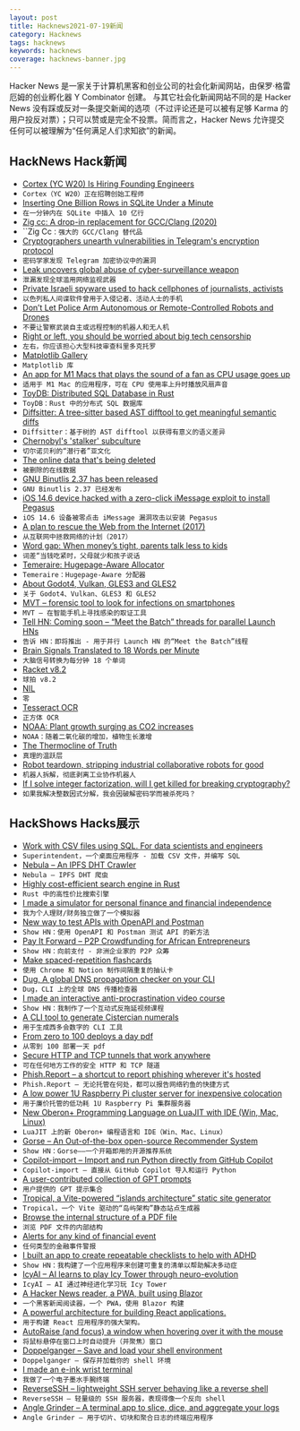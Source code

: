 ```yaml
---
layout: post
title: Hacknews2021-07-19新闻
category: Hacknews
tags: hacknews
keywords: hacknews
coverage: hacknews-banner.jpg
---
```


Hacker News 是一家关于计算机黑客和创业公司的社会化新闻网站，由保罗·格雷厄姆的创业孵化器 Y Combinator 创建。
与其它社会化新闻网站不同的是 Hacker News 没有踩或反对一条提交新闻的选项（不过评论还是可以被有足够 Karma 的用户投反对票）；只可以赞或是完全不投票。简而言之，Hacker News 允许提交任何可以被理解为“任何满足人们求知欲”的新闻。

## HackNews Hack新闻


- [Cortex (YC W20) Is Hiring Founding Engineers](https://www.workatastartup.com/jobs/29595)
- `Cortex（YC W20）正在招聘创始工程师`
- [Inserting One Billion Rows in SQLite Under a Minute](https://avi.im/blag/2021/fast-sqlite-inserts/)
- `在一分钟内在 SQLite 中插入 10 亿行`
- [Zig cc: A drop-in replacement for GCC/Clang (2020)](https://andrewkelley.me/post/zig-cc-powerful-drop-in-replacement-gcc-clang.html)
- ``Zig Cc`：强大的 GCC/Clang 替代品`
- [Cryptographers unearth vulnerabilities in Telegram's encryption protocol](https://www.cyberscoop.com/telegram-app-security-encryption/)
- `密码学家发现 Telegram 加密协议中的漏洞`
- [Leak uncovers global abuse of cyber-surveillance weapon](https://www.theguardian.com/world/2021/jul/18/revealed-leak-uncovers-global-abuse-of-cyber-surveillance-weapon-nso-group-pegasus)
- `泄漏发现全球滥用网络监视武器`
- [Private Israeli spyware used to hack cellphones of journalists, activists](https://www.washingtonpost.com/investigations/interactive/2021/nso-spyware-pegasus-cellphones/)
- `以色列私人间谍软件曾用于入侵记者、活动人士的手机`
- [Don’t Let Police Arm Autonomous or Remote-Controlled Robots and Drones](https://www.eff.org/deeplinks/2021/07/dont-let-police-arm-autonomous-or-remote-controlled-robots-and-drones)
- `不要让警察武装自主或远程控制的机器人和无人机`
- [Right or left, you should be worried about big tech censorship](https://www.eff.org/deeplinks/2021/07/right-or-left-you-should-be-worried-about-big-tech-censorship)
- `左右，你应该担心大型科技审查科里多克托罗`
- [Matplotlib Gallery](https://matplotlib.org/stable/gallery/index.html)
- `Matplotlib 库`
- [An app for M1 Macs that plays the sound of a fan as CPU usage goes up](https://fanfan.rambo.codes/)
- `适用于 M1 Mac 的应用程序，可在 CPU 使用率上升时播放风扇声音`
- [ToyDB: Distributed SQL Database in Rust](https://github.com/erikgrinaker/toydb)
- `ToyDB：Rust 中的分布式 SQL 数据库`
- [Diffsitter: A tree-sitter based AST difftool to get meaningful semantic diffs](https://github.com/afnanenayet/diffsitter)
- `Diffsitter：基于树的 AST difftool 以获得有意义的语义差异`
- [Chernobyl's 'stalker' subculture](https://www.calvertjournal.com/features/show/10946/into-the-zone-4-days-inside-chernobyls-secretive-stalker-subculture)
- `切尔诺贝利的“潜行者”亚文化`
- [The online data that's being deleted](https://www.bbc.com/future/article/20210715-the-online-data-thats-being-deleted)
- `被删除的在线数据`
- [GNU Binutlis 2.37 has been released](https://sourceware.org/pipermail/binutils/2021-July/117384.html)
- `GNU Binutlis 2.37 已经发布`
- [iOS 14.6 device hacked with a zero-click iMessage exploit to install Pegasus](https://twitter.com/billmarczak/status/1416801514685796352)
- `iOS 14.6 设备被零点击 iMessage 漏洞攻击以安装 Pegasus`
- [A plan to rescue the Web from the Internet (2017)](https://staltz.com/a-plan-to-rescue-the-web-from-the-internet.html)
- `从互联网中拯救网络的计划（2017）`
- [Word gap: When money’s tight, parents talk less to kids](https://news.berkeley.edu/2021/07/16/word-gap-when-moneys-tight-parents-talk-less-to-kids/)
- `词差“当钱吃紧时，父母就少和孩子说话`
- [Temeraire: Hugepage-Aware Allocator](https://google.github.io/tcmalloc/temeraire.html)
- `Temeraire：Hugepage-Aware 分配器`
- [About Godot4, Vulkan, GLES3 and GLES2](https://godotengine.org/article/about-godot4-vulkan-gles3-and-gles2)
- `关于 Godot4、Vulkan、GLES3 和 GLES2`
- [MVT – forensic tool to look for infections on smartphones](https://github.com/mvt-project/mvt)
- `MVT – 在智能手机上寻找感染的取证工具`
- [Tell HN: Coming soon – “Meet the Batch” threads for parallel Launch HNs](item?id=27877280)
- `告诉 HN：即将推出 - 用于并行 Launch HN 的“Meet the Batch”线程`
- [Brain Signals Translated to 18 Words per Minute](https://www.ucsf.edu/news/2021/07/420946/neuroprosthesis-restores-words-man-paralysis)
- `大脑信号转换为每分钟 18 个单词`
- [Racket v8.2](https://blog.racket-lang.org/2021/07/racket-v8-2.html)
- `球拍 v8.2`
- [NIL](http://www.lispworks.com/documentation/lw50/CLHS/Body/01_dadd.htm)
- `零`
- [Tesseract OCR](https://github.com/tesseract-ocr/tesseract)
- `正方体 OCR`
- [NOAA: Plant growth surging as CO2 increases](https://www.noaa.gov/news/study-global-plant-growth-surging-alongside-carbon-dioxide)
- `NOAA：随着二氧化碳的增加，植物生长激增`
- [The Thermocline of Truth](https://brucefwebster.com/2008/04/15/the-wetware-crisis-the-themocline-of-truth/)
- `真理的温跃层`
- [Robot teardown, stripping industrial collaborative robots for good](https://aliasrobotics.com/robot-teardown.php)
- `机器人拆解，彻底剥离工业协作机器人`
- [If I solve integer factorization, will I get killed for breaking cryptography?](https://www.quora.com/If-I-solve-integer-factorization-will-I-get-killed-because-I-would-have-broken-cryptography?share=1)
- `如果我解决整数因式分解，我会因破解密码学而被杀死吗？`


## HackShows Hacks展示

- [ Work with CSV files using SQL. For data scientists and engineers](https://superintendent.app/)
- `Superintendent，一个桌面应用程序 - 加载 CSV 文件，并编写 SQL`
- [ Nebula – An IPFS DHT Crawler](https://github.com/dennis-tra/nebula-crawler)
- `Nebula – IPFS DHT 爬虫`
- [ Highly cost-efficient search engine in Rust](https://github.com/quickwit-inc/quickwit/)
- `Rust 中的高性价比搜索引擎`
- [ I made a simulator for personal finance and financial independence](https://projectifi.io/?ref=hn)
- `我为个人理财/财务独立做了一个模拟器`
- [ New way to test APIs with OpenAPI and Postman](https://github.com/apideck-libraries/portman)
- `Show HN：使用 OpenAPI 和 Postman 测试 API 的新方法`
- [ Pay It Forward – P2P Crowdfunding for African Entrepreneurs](https://www.zidisha.org/)
- `Show HN：向前支付 - 非洲企业家的 P2P 众筹`
- [ Make spaced-repetition flashcards](https://zorbi.cards)
- `使用 Chrome 和 Notion 制作间隔重复的抽认卡`
- [ Dug, A global DNS propagation checker on your CLI](https://github.com/unfrl/dug/)
- `Dug，CLI 上的全球 DNS 传播检查器`
- [ I made an interactive anti-procrastination video course](https://www.deprocrastination.co/course)
- `Show HN：我制作了一个互动式反拖延视频课程`
- [ A CLI tool to generate Cistercian numerals](https://github.com/rhardih/cistercian)
- `用于生成西多会数字的 CLI 工具`
- [ From zero to 100 deploys a day pdf](https://f.hubspotusercontent00.net/hubfs/9281501/Zero-to-One-Hundred-Deploys-a-Day-Book.pdf)
- `从零到 100 部署一天 pdf`
- [ Secure HTTP and TCP tunnels that work anywhere](https://github.com/inlets/inlets-pro)
- `可在任何地方工作的安全 HTTP 和 TCP 隧道`
- [ Phish.Report – a shortcut to report phishing wherever it's hosted](https://phish.report)
- `Phish.Report – 无论托管在何处，都可以报告网络钓鱼的快捷方式`
- [ A low power 1U Raspberry Pi cluster server for inexpensive colocation](https://github.com/pawl/raspberry-pi-1u-server)
- `用于廉价托管的低功耗 1U Raspberry Pi 集群服务器`
- [ New Oberon+ Programming Language on LuaJIT with IDE (Win, Mac, Linux)](https://github.com/rochus-keller/Oberon/blob/master/README.md)
- `LuaJIT 上的新 Oberon+ 编程语言和 IDE（Win、Mac、Linux）`
- [ Gorse – An Out-of-the-box open-source Recommender System](https://gorse.io/)
- `Show HN：Gorse——一个开箱即用的开源推荐系统`
- [ Copilot-import – Import and run Python directly from GitHub Copilot](https://github.com/MythicManiac/copilot-import)
- `Copilot-import – 直接从 GitHub Copilot 导入和运行 Python`
- [ A user-contributed collection of GPT prompts](https://gptprompts.org/prompts)
- `用户提供的 GPT 提示集合`
- [ Tropical, a Vite-powered “islands architecture” static site generator](https://tropical.js.org/)
- `Tropical，一个 Vite 驱动的“岛屿架构”静态站点生成器`
- [ Browse the internal structure of a PDF file](https://github.com/desgeeko/pdfsyntax)
- `浏览 PDF 文件的内部结构`
- [ Alerts for any kind of financial event](http://alphalerts.com/)
- `任何类型的金融事件警报`
- [ I built an app to create repeatable checklists to help with ADHD](https://checkyourlist.app/)
- `Show HN：我构建了一个应用程序来创建可重复的清单以帮助解决多动症`
- [ IcyAI – AI learns to play Icy Tower through neuro-evolution](https://github.com/nikp06/icyAI)
- `IcyAI – AI 通过神经进化学习玩 Icy Tower`
- [ A Hacker News reader, a PWA, built using Blazor](https://hnreader.codef5.com)
- `一个黑客新闻阅读器，一个 PWA，使用 Blazor 构建`
- [ A powerful architecture for building React applications.](https://github.com/alan2207/bulletproof-react)
- `用于构建 React 应用程序的强大架构。`
- [ AutoRaise (and focus) a window when hovering over it with the mouse](https://github.com/sbmpost/AutoRaise)
- `将鼠标悬停在窗口上时自动提升（并聚焦）窗口`
- [ Doppelganger – Save and load your shell environment](https://github.com/witchard/doppelganger)
- `Doppelganger – 保存并加载你的 shell 环境`
- [ I made an e-ink wrist terminal](https://www.youtube.com/watch?v=PZVoSlmPeIg)
- `我做了一个电子墨水手腕终端`
- [ ReverseSSH – lightweight SSH server behaving like a reverse shell](https://github.com/Fahrj/reverse-ssh)
- `ReverseSSH – 轻量级的 SSH 服务器，表现得像一个反向 shell`
- [ Angle Grinder – A terminal app to slice, dice, and aggregate your logs](https://github.com/rcoh/angle-grinder)
- `Angle Grinder – 用于切片、切块和聚合日志的终端应用程序`

